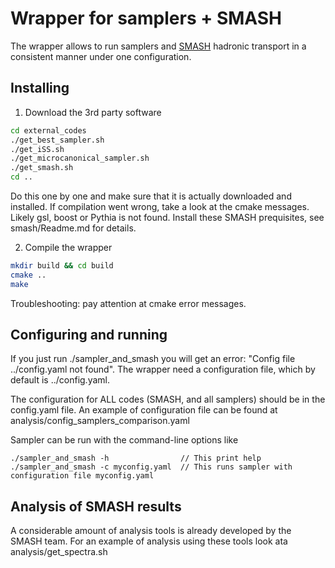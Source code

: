 # Wrapper for samplers + SMASH

The wrapper allows to run samplers and [SMASH](https://smash-transport.github.io) hadronic transport in a consistent manner under one configuration.

## Installing

1. Download the 3rd party software

```bash
cd external_codes
./get_best_sampler.sh
./get_iSS.sh
./get_microcanonical_sampler.sh
./get_smash.sh
cd ..
```

  Do this one by one and make sure that it is actually downloaded and installed.
  If compilation went wrong, take a look at the cmake messages.
  Likely gsl, boost or Pythia is not found. Install these SMASH prequisites, see smash/Readme.md for details.

2. Compile the wrapper

```bash
mkdir build && cd build
cmake ..
make
```

  Troubleshooting: pay attention at cmake error messages.

## Configuring and running

  If you just run ./sampler_and_smash you will get an error: "Config file ../config.yaml not found".
  The wrapper need a configuration file, which by default is ../config.yaml.

  The configuration for ALL codes (SMASH, and all samplers) should be in the config.yaml file.
  An example of configuration file can be found at
  analysis/config_samplers_comparison.yaml

  Sampler can be run with the command-line options like

```
./sampler_and_smash -h                // This print help
./sampler_and_smash -c myconfig.yaml  // This runs sampler with configuration file myconfig.yaml
```

## Analysis of SMASH results

  A considerable amount of analysis tools is already developed by the SMASH team.
  For an example of analysis using these tools look ata analysis/get_spectra.sh
